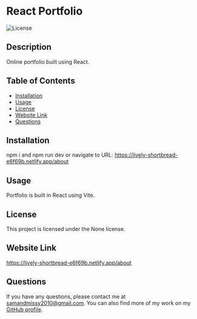 # React Portfolio

![License](https://img.shields.io/badge/license-None-blue.svg)

## Description
Online portfolio built using React.

## Table of Contents
- [Installation](#installation)  
- [Usage](#usage)  
- [License](#license) 
- [Website Link](#contributing)  
- [Questions](#questions)

## Installation
npm i and npm run dev or navigate to URL: https://lively-shortbread-e6f69b.netlify.app/about

## Usage
Portfolio is built in React using Vite.

## License
This project is licensed under the None license.

## Website Link
https://lively-shortbread-e6f69b.netlify.app/about

## Questions
If you have any questions, please contact me at [samandmissy2010@gmail.com](mailto:samandmissy2010@gmail.com).
You can also find more of my work on my [GitHub profile](https://github.com/Sam-Mina-engineer).
